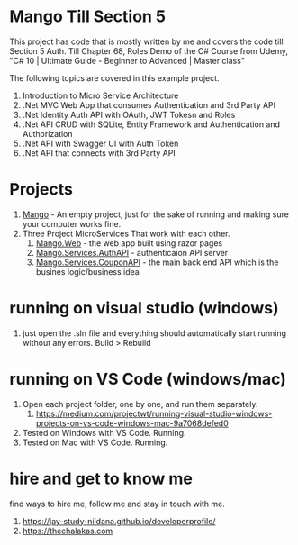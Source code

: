 # Mango Till Section 5

This project has code that is mostly written by me and covers the code till Section 5 Auth. Till Chapter 68, Roles Demo of the C# Course from Udemy, "C# 10 | Ultimate Guide - Beginner to Advanced | Master class" 

The following topics are covered in this example project.

1. Introduction to Micro Service Architecture
1. .Net MVC Web App that consumes Authentication and 3rd Party API
1. .Net Identity Auth API with OAuth, JWT Tokesn and Roles
1. .Net API CRUD with SQLite, Entity Framework and Authentication and Authorization
1. .Net API with Swagger UI with Auth Token
1. .Net API that connects with 3rd Party API

# Projects

1. [Mango](Mango) - An empty project, just for the sake of running and making sure your computer works fine. 
1. Three Project MicroServices That work with each other.
    1. [Mango.Web](Mango.Web) - the web app built using razor pages
    1. [Mango.Services.AuthAPI](Mango.Services.AuthAPI) - authenticaion API server
    1. [Mango.Services.CouponAPI](Mango.Services.CouponAPI) - the main back end API which is the busines logic/business idea

# running on visual studio (windows)

1. just open the .sln file and everything should automatically start running without any errors. Build > Rebuild

# running on VS Code (windows/mac)

1. Open each project folder, one by one, and run them separately. 
    1. https://medium.com/projectwt/running-visual-studio-windows-projects-on-vs-code-windows-mac-9a7068defed0
1. Tested on Windows with VS Code. Running.
1. Tested on Mac with VS Code. Running.

# hire and get to know me

find ways to hire me, follow me and stay in touch with me.

1. https://jay-study-nildana.github.io/developerprofile/
1. https://thechalakas.com
